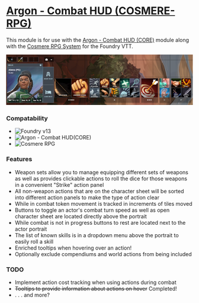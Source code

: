 # [Argon - Combat HUD (COSMERE-RPG)](https://foundryvtt.com/packages/enhancedcombathud-cosmere-rpg)

This module is for use with the [Argon - Combat HUD (CORE)](https://foundryvtt.com/packages/enhancedcombathud/) module along with the [Cosmere RPG System](https://foundryvtt.com/packages/cosmere-rpg) for the Foundry VTT.

![Example showcasing the layout of the HUD](/imgs/example.png "Example")

### Compatability
- ![Foundry v13](https://img.shields.io/badge/Foundry-v13-green)
- ![Argon - Combat HUD(CORE)](https://img.shields.io/badge/enhancedcombathud%E2%80%93core-v4.0.3-green)
- ![Cosmere RPG](https://img.shields.io/badge/cosmere%E2%80%93rpg-v2.0.0-green)

### Features
- Weapon sets allow you to manage equipping different sets of weapons as well as provides clickable actions to roll the dice for those weapons in a convenient "Strike" action panel
- All non-weapon actions that are on the character sheet will be sorted into different action panels to make the type of action clear
- While in combat token movement is tracked in increments of tiles moved
- Buttons to toggle an actor's combat turn speed as well as open character sheet are located directly above the portrait
- While combat is not in progress buttons to rest are located next to the actor portrait
- The list of known skills is in a dropdown menu above the portrait to easily roll a skill
- Enriched tooltips when hovering over an action!
- Optionally exclude compendiums and world actions from being included

### TODO
- Implement action cost tracking when using actions during combat
- ~~Tooltips to provide information about actions on hover~~ Completed!
- . . . and more?
